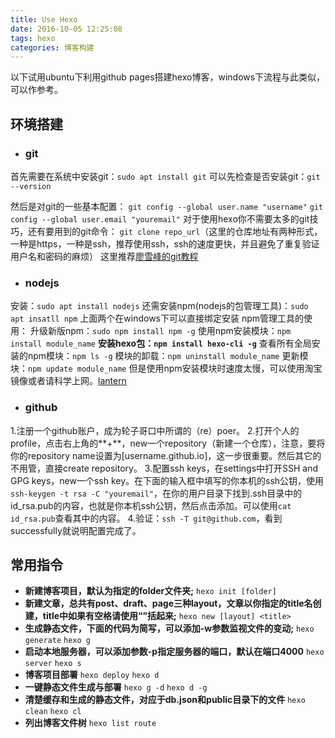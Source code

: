 ```yaml
---
title: Use Hexo
date: 2016-10-05 12:25:08
tags: hexo
categories: 博客构建
---
```

以下试用ubuntu下利用github pages搭建hexo博客，windows下流程与此类似，可以作参考。
## 环境搭建
* ### git
首先需要在系统中安装git：`sudo apt install git`
可以先检查是否安装git：`git --version`
<!--more-->
然后是对git的一些基本配置：
`git config --global user.name "username"`
`git config --global user.email "youremail"`
对于使用hexo你不需要太多的git技巧，还有要用到的git命令：
`git clone repo_url`（这里的仓库地址有两种形式，一种是https，一种是ssh，推荐使用ssh，ssh的速度更快，并且避免了重复验证用户名和密码的麻烦）
这里推荐<a href="http://www.liaoxuefeng.com/wiki/0013739516305929606dd18361248578c67b8067c8c017b000">廖雪峰的git教程</a>

* ### nodejs
安装：`sudo apt install nodejs`
还需安装npm(nodejs的包管理工具)：`sudo apt insatll npm`
上面两个在windows下可以直接绑定安装
npm管理工具的使用：
升级新版npm：`sudo npm install npm -g`
使用npm安装模块：`npm install module_name`
**安装hexo包：`npm install hexo-cli -g`**
查看所有全局安装的npm模块：`npm ls -g`
模块的卸载：`npm uninstall module_name`
更新模块：`npm update module_name`
但是使用npm安装模块时速度太慢，可以使用淘宝镜像或者请科学上网。<a href="https://github.com/getlantern/lantern">lantern</a>
* ### github
1.注册一个github账户，成为轮子哥口中所谓的（re）poer。
2.打开个人的profile，点击右上角的**+**，new一个repository（新建一个仓库），注意，要将你的repository name设置为[username.github.io]，这一步很重要。然后其它的不用管，直接create repository。
3.配置ssh keys，在settings中打开SSH and GPG keys，new一个ssh key。在下面的输入框中填写的你本机的ssh公钥，使用`ssh-keygen -t rsa -C "youremail"`，在你的用户目录下找到.ssh目录中的id_rsa.pub的内容，也就是你本机ssh公钥，然后点击添加。可以使用`cat id_rsa.pub`查看其中的内容。
4.验证：`ssh -T git@github.com`，看到successfully就说明配置完成了。


## 常用指令

* **新建博客项目，默认为指定的folder文件夹;**
`hexo init [folder]`
* **新建文章，总共有post、draft、page三种layout，文章以你指定的title名创建，title中如果有空格请使用“”括起来;**
`hexo new [layout] <title>`
* **生成静态文件，下面的代码为简写，可以添加-w参数监视文件的变动;**
`hexo generate`
`hexo g`
* **启动本地服务器，可以添加参数-p指定服务器的端口，默认在端口4000**
`hexo server`
`hexo s`
* **博客项目部署**
`hexo deploy`
`hexo d`
* **一键静态文件生成与部署**
`hexo g -d`
`hexo d -g`
* **清楚缓存和生成的静态文件，对应于db.json和public目录下的文件**
`hexo clean`
`hexo cl`
* **列出博客文件树**
`hexo list route`